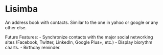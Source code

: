 Lisimba
=======

An address book with contacts. Similar to the one in yahoo or google or any other else.

Future Features:
	- Synchronize contacts with the major social networking sites (Facebook, Twitter, LinkedIn, Google Plus+, etc.)
	- Display biorythm charts.
	- Birthday reminder.
